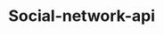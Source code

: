 # Social-network-api
<!-- GIVEN a social network API
WHEN I enter the command to invoke the application
THEN my server is started and the Mongoose models are synced to the MongoDB database


WHEN I open API GET routes in Insomnia for users and thoughts
THEN the data for each of these routes is displayed in a formatted JSON


WHEN I test API POST, PUT, and DELETE routes in Insomnia
THEN I am able to successfully create, update, and delete users and thoughts in my database


WHEN I test API POST and DELETE routes in Insomnia
THEN I am able to successfully create and delete reactions to thoughts and add and remove friends to a user’s friend list


 -->